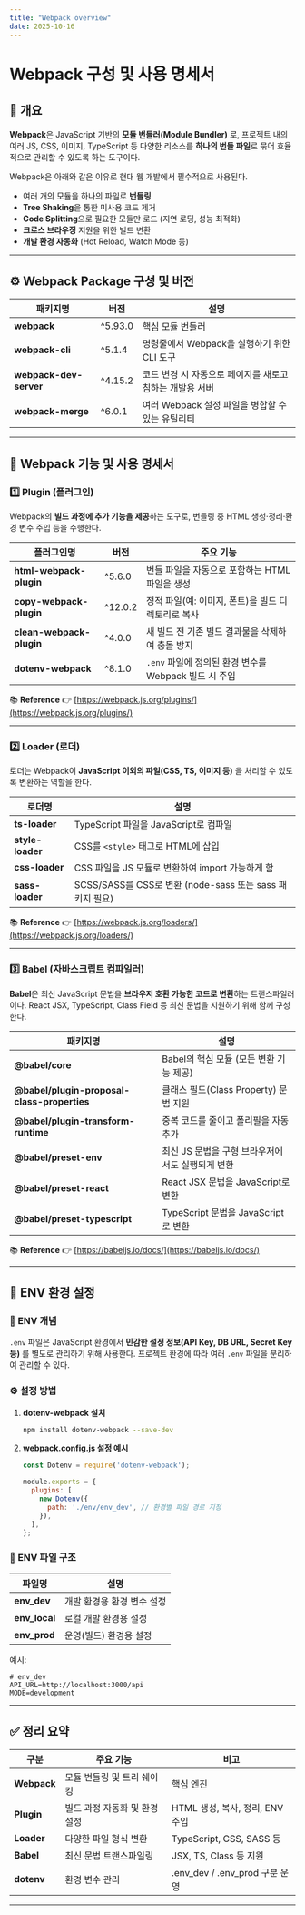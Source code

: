 ```yaml
---
title: "Webpack overview"
date: 2025-10-16
---
```


# Webpack 구성 및 사용 명세서

## 📘 개요

**Webpack**은 JavaScript 기반의 **모듈 번들러(Module Bundler)** 로,
프로젝트 내의 여러 JS, CSS, 이미지, TypeScript 등 다양한 리소스를 **하나의 번들 파일**로 묶어 효율적으로 관리할 수 있도록 하는 도구이다.

Webpack은 아래와 같은 이유로 현대 웹 개발에서 필수적으로 사용된다.

* 여러 개의 모듈을 하나의 파일로 **번들링**
* **Tree Shaking**을 통한 미사용 코드 제거
* **Code Splitting**으로 필요한 모듈만 로드 (지연 로딩, 성능 최적화)
* **크로스 브라우징** 지원을 위한 빌드 변환
* **개발 환경 자동화** (Hot Reload, Watch Mode 등)

---

## ⚙️ Webpack Package 구성 및 버전

| 패키지명                   | 버전      | 설명                              |
| ---------------------- | ------- | ------------------------------- |
| **webpack**            | ^5.93.0 | 핵심 모듈 번들러                       |
| **webpack-cli**        | ^5.1.4  | 명령줄에서 Webpack을 실행하기 위한 CLI 도구   |
| **webpack-dev-server** | ^4.15.2 | 코드 변경 시 자동으로 페이지를 새로고침하는 개발용 서버 |
| **webpack-merge**      | ^6.0.1  | 여러 Webpack 설정 파일을 병합할 수 있는 유틸리티 |

---

## 🧩 Webpack 기능 및 사용 명세서

### 1️⃣ Plugin (플러그인)

Webpack의 **빌드 과정에 추가 기능을 제공**하는 도구로, 번들링 중 HTML 생성·정리·환경 변수 주입 등을 수행한다.

| 플러그인명                    | 버전      | 주요 기능                                 |
| ------------------------ | ------- | ------------------------------------- |
| **html-webpack-plugin**  | ^5.6.0  | 번들 파일을 자동으로 포함하는 HTML 파일을 생성          |
| **copy-webpack-plugin**  | ^12.0.2 | 정적 파일(예: 이미지, 폰트)을 빌드 디렉토리로 복사        |
| **clean-webpack-plugin** | ^4.0.0  | 새 빌드 전 기존 빌드 결과물을 삭제하여 충돌 방지          |
| **dotenv-webpack**       | ^8.1.0  | `.env` 파일에 정의된 환경 변수를 Webpack 빌드 시 주입 |

📚 **Reference**
👉 [https://webpack.js.org/plugins/](https://webpack.js.org/plugins/)

---

### 2️⃣ Loader (로더)

로더는 Webpack이 **JavaScript 이외의 파일(CSS, TS, 이미지 등)** 을 처리할 수 있도록 변환하는 역할을 한다.

| 로더명              | 설명                                            |
| ---------------- | --------------------------------------------- |
| **ts-loader**    | TypeScript 파일을 JavaScript로 컴파일                |
| **style-loader** | CSS를 `<style>` 태그로 HTML에 삽입                   |
| **css-loader**   | CSS 파일을 JS 모듈로 변환하여 import 가능하게 함             |
| **sass-loader**  | SCSS/SASS를 CSS로 변환 (node-sass 또는 sass 패키지 필요) |

📚 **Reference**
👉 [https://webpack.js.org/loaders/](https://webpack.js.org/loaders/)

---

### 3️⃣ Babel (자바스크립트 컴파일러)

**Babel**은 최신 JavaScript 문법을 **브라우저 호환 가능한 코드로 변환**하는 트랜스파일러이다.
React JSX, TypeScript, Class Field 등 최신 문법을 지원하기 위해 함께 구성한다.

| 패키지명                                        | 설명                            |
| ------------------------------------------- | ----------------------------- |
| **@babel/core**                             | Babel의 핵심 모듈 (모든 변환 기능 제공)    |
| **@babel/plugin-proposal-class-properties** | 클래스 필드(Class Property) 문법 지원  |
| **@babel/plugin-transform-runtime**         | 중복 코드를 줄이고 폴리필을 자동 추가         |
| **@babel/preset-env**                       | 최신 JS 문법을 구형 브라우저에서도 실행되게 변환  |
| **@babel/preset-react**                     | React JSX 문법을 JavaScript로 변환  |
| **@babel/preset-typescript**                | TypeScript 문법을 JavaScript로 변환 |

📚 **Reference**
👉 [https://babeljs.io/docs/](https://babeljs.io/docs/)

---

## 🔐 ENV 환경 설정

### 📄 ENV 개념

`.env` 파일은 JavaScript 환경에서 **민감한 설정 정보(API Key, DB URL, Secret Key 등)** 를 별도로 관리하기 위해 사용한다.
프로젝트 환경에 따라 여러 `.env` 파일을 분리하여 관리할 수 있다.

### ⚙️ 설정 방법

1. **dotenv-webpack 설치**

   ```bash
   npm install dotenv-webpack --save-dev
   ```

2. **webpack.config.js 설정 예시**

   ```js
   const Dotenv = require('dotenv-webpack');

   module.exports = {
     plugins: [
       new Dotenv({
         path: './env/env_dev', // 환경별 파일 경로 지정
       }),
     ],
   };
   ```

### 📁 ENV 파일 구조

| 파일명           | 설명              |
| ------------- | --------------- |
| **env_dev**   | 개발 환경용 환경 변수 설정 |
| **env_local** | 로컬 개발 환경용 설정    |
| **env_prod**  | 운영(빌드) 환경용 설정   |

예시:

```env
# env_dev
API_URL=http://localhost:3000/api
MODE=development
```

---

## ✅ 정리 요약

| 구분          | 주요 기능             | 비고                         |
| ----------- | ----------------- | -------------------------- |
| **Webpack** | 모듈 번들링 및 트리 쉐이킹   | 핵심 엔진                      |
| **Plugin**  | 빌드 과정 자동화 및 환경 설정 | HTML 생성, 복사, 정리, ENV 주입    |
| **Loader**  | 다양한 파일 형식 변환      | TypeScript, CSS, SASS 등    |
| **Babel**   | 최신 문법 트랜스파일링      | JSX, TS, Class 등 지원        |
| **dotenv**  | 환경 변수 관리          | .env_dev / .env_prod 구분 운영 |

---

